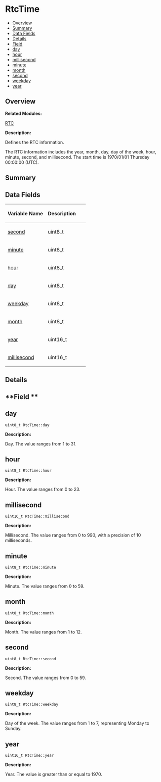 # RtcTime<a name="EN-US_TOPIC_0000001054598197"></a>

-   [Overview](#section1920620469165636)
-   [Summary](#section702724698165636)
-   [Data Fields](#pub-attribs)
-   [Details](#section43113685165636)
-   [Field](#section618246028165636)
-   [day](#aad7e09d86beed6186b75ce2f1361f20b)
-   [hour](#a0dc9482d29a4b61184b281b766b0ff89)
-   [millisecond](#afbfa636802d9e4e3b8502d4619ed771f)
-   [minute](#a990d7d066bc918d0b2f19162deb1845f)
-   [month](#a527b18b3a0b709966d04106f0a5aed78)
-   [second](#a8d7d49086d28faf2f700c45aab23c58b)
-   [weekday](#aae45834a39c6b4a03dc85da72298b37e)
-   [year](#a7781f6e9f083f7f24aa359651eadd19b)

## **Overview**<a name="section1920620469165636"></a>

**Related Modules:**

[RTC](rtc.md)

**Description:**

Defines the RTC information. 

The RTC information includes the year, month, day, day of the week, hour, minute, second, and millisecond. The start time is 1970/01/01 Thursday 00:00:00 \(UTC\). 

## **Summary**<a name="section702724698165636"></a>

## Data Fields<a name="pub-attribs"></a>

<a name="table1236802191165636"></a>
<table><thead align="left"><tr id="row1195771438165636"><th class="cellrowborder" valign="top" width="50%" id="mcps1.1.3.1.1"><p id="p1016881402165636"><a name="p1016881402165636"></a><a name="p1016881402165636"></a>Variable Name</p>
</th>
<th class="cellrowborder" valign="top" width="50%" id="mcps1.1.3.1.2"><p id="p2087501666165636"><a name="p2087501666165636"></a><a name="p2087501666165636"></a>Description</p>
</th>
</tr>
</thead>
<tbody><tr id="row1425147343165636"><td class="cellrowborder" valign="top" width="50%" headers="mcps1.1.3.1.1 "><p id="p720271397165636"><a name="p720271397165636"></a><a name="p720271397165636"></a><a href="rtctime.md#a8d7d49086d28faf2f700c45aab23c58b">second</a></p>
</td>
<td class="cellrowborder" valign="top" width="50%" headers="mcps1.1.3.1.2 "><p id="p181151251165636"><a name="p181151251165636"></a><a name="p181151251165636"></a>uint8_t </p>
</td>
</tr>
<tr id="row199491387165636"><td class="cellrowborder" valign="top" width="50%" headers="mcps1.1.3.1.1 "><p id="p1633145976165636"><a name="p1633145976165636"></a><a name="p1633145976165636"></a><a href="rtctime.md#a990d7d066bc918d0b2f19162deb1845f">minute</a></p>
</td>
<td class="cellrowborder" valign="top" width="50%" headers="mcps1.1.3.1.2 "><p id="p1809190093165636"><a name="p1809190093165636"></a><a name="p1809190093165636"></a>uint8_t </p>
</td>
</tr>
<tr id="row251369547165636"><td class="cellrowborder" valign="top" width="50%" headers="mcps1.1.3.1.1 "><p id="p250044856165636"><a name="p250044856165636"></a><a name="p250044856165636"></a><a href="rtctime.md#a0dc9482d29a4b61184b281b766b0ff89">hour</a></p>
</td>
<td class="cellrowborder" valign="top" width="50%" headers="mcps1.1.3.1.2 "><p id="p970334129165636"><a name="p970334129165636"></a><a name="p970334129165636"></a>uint8_t </p>
</td>
</tr>
<tr id="row882037824165636"><td class="cellrowborder" valign="top" width="50%" headers="mcps1.1.3.1.1 "><p id="p2077678990165636"><a name="p2077678990165636"></a><a name="p2077678990165636"></a><a href="rtctime.md#aad7e09d86beed6186b75ce2f1361f20b">day</a></p>
</td>
<td class="cellrowborder" valign="top" width="50%" headers="mcps1.1.3.1.2 "><p id="p366903730165636"><a name="p366903730165636"></a><a name="p366903730165636"></a>uint8_t </p>
</td>
</tr>
<tr id="row544651578165636"><td class="cellrowborder" valign="top" width="50%" headers="mcps1.1.3.1.1 "><p id="p1360068906165636"><a name="p1360068906165636"></a><a name="p1360068906165636"></a><a href="rtctime.md#aae45834a39c6b4a03dc85da72298b37e">weekday</a></p>
</td>
<td class="cellrowborder" valign="top" width="50%" headers="mcps1.1.3.1.2 "><p id="p913100679165636"><a name="p913100679165636"></a><a name="p913100679165636"></a>uint8_t </p>
</td>
</tr>
<tr id="row1969449793165636"><td class="cellrowborder" valign="top" width="50%" headers="mcps1.1.3.1.1 "><p id="p651508245165636"><a name="p651508245165636"></a><a name="p651508245165636"></a><a href="rtctime.md#a527b18b3a0b709966d04106f0a5aed78">month</a></p>
</td>
<td class="cellrowborder" valign="top" width="50%" headers="mcps1.1.3.1.2 "><p id="p1993793859165636"><a name="p1993793859165636"></a><a name="p1993793859165636"></a>uint8_t </p>
</td>
</tr>
<tr id="row575381925165636"><td class="cellrowborder" valign="top" width="50%" headers="mcps1.1.3.1.1 "><p id="p2036303264165636"><a name="p2036303264165636"></a><a name="p2036303264165636"></a><a href="rtctime.md#a7781f6e9f083f7f24aa359651eadd19b">year</a></p>
</td>
<td class="cellrowborder" valign="top" width="50%" headers="mcps1.1.3.1.2 "><p id="p2134881469165636"><a name="p2134881469165636"></a><a name="p2134881469165636"></a>uint16_t </p>
</td>
</tr>
<tr id="row1315329353165636"><td class="cellrowborder" valign="top" width="50%" headers="mcps1.1.3.1.1 "><p id="p1961426479165636"><a name="p1961426479165636"></a><a name="p1961426479165636"></a><a href="rtctime.md#afbfa636802d9e4e3b8502d4619ed771f">millisecond</a></p>
</td>
<td class="cellrowborder" valign="top" width="50%" headers="mcps1.1.3.1.2 "><p id="p2022831001165636"><a name="p2022831001165636"></a><a name="p2022831001165636"></a>uint16_t </p>
</td>
</tr>
</tbody>
</table>

## **Details**<a name="section43113685165636"></a>

## **Field **<a name="section618246028165636"></a>

## day<a name="aad7e09d86beed6186b75ce2f1361f20b"></a>

```
uint8_t RtcTime::day
```

 **Description:**

Day. The value ranges from 1 to 31. 

## hour<a name="a0dc9482d29a4b61184b281b766b0ff89"></a>

```
uint8_t RtcTime::hour
```

 **Description:**

Hour. The value ranges from 0 to 23. 

## millisecond<a name="afbfa636802d9e4e3b8502d4619ed771f"></a>

```
uint16_t RtcTime::millisecond
```

 **Description:**

Millisecond. The value ranges from 0 to 990, with a precision of 10 milliseconds. 

## minute<a name="a990d7d066bc918d0b2f19162deb1845f"></a>

```
uint8_t RtcTime::minute
```

 **Description:**

Minute. The value ranges from 0 to 59. 

## month<a name="a527b18b3a0b709966d04106f0a5aed78"></a>

```
uint8_t RtcTime::month
```

 **Description:**

Month. The value ranges from 1 to 12. 

## second<a name="a8d7d49086d28faf2f700c45aab23c58b"></a>

```
uint8_t RtcTime::second
```

 **Description:**

Second. The value ranges from 0 to 59. 

## weekday<a name="aae45834a39c6b4a03dc85da72298b37e"></a>

```
uint8_t RtcTime::weekday
```

 **Description:**

Day of the week. The value ranges from 1 to 7, representing Monday to Sunday. 

## year<a name="a7781f6e9f083f7f24aa359651eadd19b"></a>

```
uint16_t RtcTime::year
```

 **Description:**

Year. The value is greater than or equal to 1970. 

